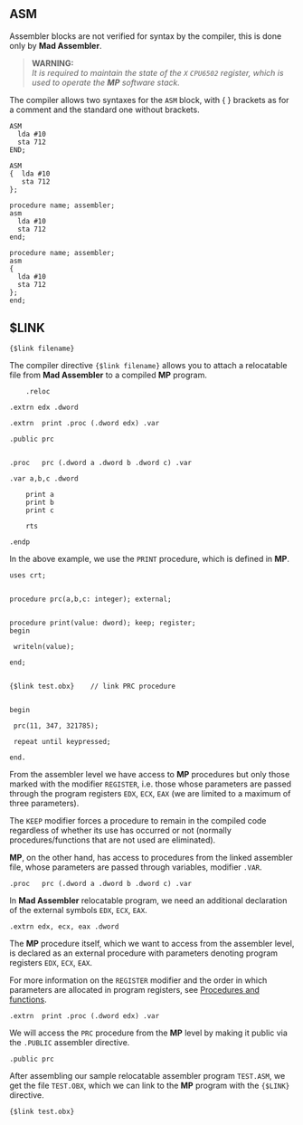 #

## ASM

Assembler blocks are not verified for syntax by the compiler, this is done only by **Mad Assembler**.

> **WARNING:**  
> _It is required to maintain the state of the `X` `CPU6502` register, which is used to operate the **MP** software stack._

The compiler allows two syntaxes for the `ASM` block, with { } brackets as for a comment and the standard one without brackets.

```delphi
ASM
  lda #10
  sta 712
END;
```

```delphi
ASM
{  lda #10
   sta 712
};
```

```delphi
procedure name; assembler;
asm
  lda #10
  sta 712
end;
```

```delphi
procedure name; assembler;
asm
{
  lda #10
  sta 712
};
end;
```

## $LINK

```Delphi
{$link filename}
```

The compiler directive `{$link filename}` allows you to attach a relocatable file from **Mad Assembler** to a compiled **MP** program.

```Delphi
	.reloc

.extrn edx .dword

.extrn	print .proc (.dword edx) .var

.public	prc


.proc	prc (.dword a .dword b .dword c) .var

.var a,b,c .dword

	print a
	print b
	print c

	rts

.endp
```

In the above example, we use the `PRINT` procedure, which is defined in **MP**.

```Delphi
uses crt;


procedure prc(a,b,c: integer); external;


procedure print(value: dword); keep; register;
begin

 writeln(value);

end;


{$link test.obx}	// link PRC procedure


begin

 prc(11, 347, 321785);

 repeat until keypressed;

end.
```

From the assembler level we have access to **MP** procedures but only those marked with the modifier `REGISTER`, i.e. those whose parameters are passed through the program registers `EDX`, `ECX`, `EAX` (we are limited to a maximum of three parameters).

The `KEEP` modifier forces a procedure to remain in the compiled code regardless of whether its use has occurred or not (normally procedures/functions that are not used are eliminated).

**MP**, on the other hand, has access to procedures from the linked assembler file, whose parameters are passed through variables, modifier `.VAR`.

```Delphi
.proc	prc (.dword a .dword b .dword c) .var
```

In **Mad Assembler** relocatable program, we need an additional declaration of the external symbols `EDX`, `ECX`, `EAX`.

```Delphi
.extrn edx, ecx, eax .dword
```

The **MP** procedure itself, which we want to access from the assembler level, is declared as an external procedure with parameters denoting program registers `EDX`, `ECX`, `EAX`.

For more information on the `REGISTER` modifier and the order in which parameters are allocated in program registers, see [Procedures and functions](../procedures-functions/#register).

```Delphi
.extrn	print .proc (.dword edx) .var
```

We will access the `PRC` procedure from the **MP** level by making it public via the `.PUBLIC` assembler directive.

```Delphi
.public	prc
```

After assembling our sample relocatable assembler program `TEST.ASM`, we get the file `TEST.OBX`, which we can link to the **MP** program with the `{$LINK}` directive.

```Delphi
{$link test.obx}
```
